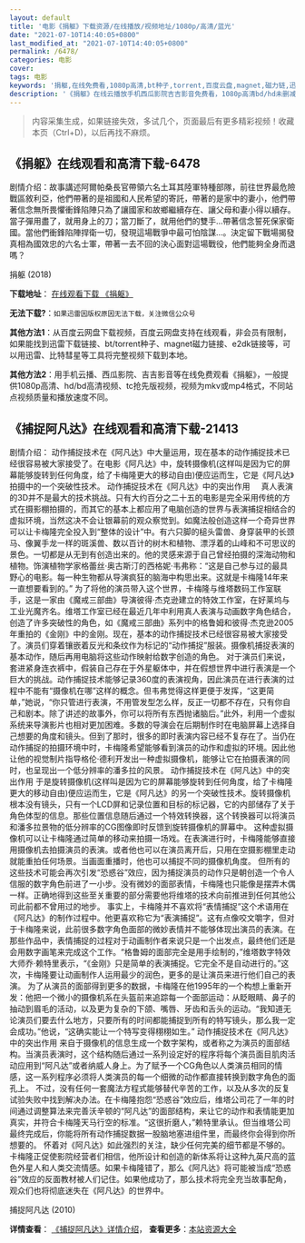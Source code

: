 ```yaml
---
layout: default
title: '电影《捐躯》下载资源/在线播放/视频地址/1080p/高清/蓝光'
date: "2021-07-10T14:40:05+0800"
last_modified_at: "2021-07-10T14:40:05+0800"
permalink: /6478/
categories: 电影
cover:
tags: 电影
keywords: '捐躯,在线免费看,1080p高清,bt种子,torrent,百度云盘,magnet,磁力链,迅雷下载资源'
description: '《捐躯》在线云播放手机西瓜影院吉吉影音免费看，1080p高清bd/hd未删减完整版和tc抢先枪版，mkv/mp4格式，附带bt/torrent种子、magnet/磁力链、百度云盘、网盘资源迅雷下载链接'
---
```


>内容采集生成，如果链接失效，多试几个，页面最后有更多精彩视频！收藏本页（Ctrl+D)，以后再找不麻烦。


## 《捐躯》在线观看和高清下载-6478

剧情介绍：故事講述阿爾帕桑長官帶領六名土耳其陸軍特種部隊，前往世界最危險戰區敘利亞，他們帶著的是祖國和人民希望的寄託，帶著的是家中的妻小，他們帶著信念無所畏懼衝鋒陷陣只為了讓國家和故鄉繼續存在、讓父母和妻小得以續存。當子彈用盡了，就用身上的刀；當刀斷了，就用他們的雙手…帶著信念誓死保家衛國。當他們衝鋒陷陣捍衛一切，發現這場戰爭中最可怕陰謀…。決定留下戰場揭發真相為國效忠的六名士軍，帶著一去不回的決心面對這場戰役，他們能夠全身而退嗎？


捐躯 (2018)

**下载地址**： [在线观看下载 《捐躯》](https://www.btbtdy.me/btdy/dy14874.html) 


**无法下载?**：`如果迅雷因版权原因无法下载，关注微信公众号 `

**其他方法1**：从百度云网盘下载视频，百度云网盘支持在线观看，非会员有限制，如果能找到迅雷下载链接、bt/torrent种子、magnet磁力链接、e2dk链接等，可以用迅雷、比特彗星等工具将完整视频下载到本地。

**其他方法2**：用手机云播、西瓜影院、吉吉影音等在线免费观看《捐躯》，一般提供1080p高清、hd/bd高清视频、tc抢先版视频，视频为mkv或mp4格式，不同站点视频质量和播放速度不同。


## 《捕捉阿凡达》在线观看和高清下载-21413

剧情介绍： 动作捕捉技术在《阿凡达》中大量运用，现在基本的动作捕捉技术已经很容易被大家接受了。在电影《阿凡达》中，旋转摄像机(这样叫是因为它的屏幕能够旋转到任何角度，给了卡梅隆更大的移动自由)便应运而生，它是《阿凡达》拍摄中的一个突破性技术。 动作捕捉技术在《阿凡达》中的突出作用     真人表演的3D并不是最大的技术挑战。只有大约百分之二十五的电影是完全采用传统的方式在摄影棚拍摄的，而其它的基本上都应用了电脑创造的世界与表演捕捉相结合的虚拟环境，当然这决不会让银幕前的观众察觉到。如魔法般创造这样一个奇异世界可以让卡梅隆完全投入到“整体的设计”中。有六只脚的槌头雷兽、身穿装甲的长颈马、像翼手龙一样的斑溪兽、数以百计的树木和植物、漂浮着的山峰和不可思议的景色。一切都是从无到有创造出来的。他的灵感来源于自己曾经拍摄的深海动物和植物。饰演植物学家格蕾丝·奥古斯汀的西格妮·韦弗称：“这是自己参与过的最具野心的电影。每一种生物都从导演疯狂的脑海中构思出来。这就是卡梅隆14年来一直想要看到的。” 为了将他的演员带入这个世界，卡梅隆与维塔数码工作室联手，这是一家由《魔戒三部曲》导演彼得·杰克逊建立的特效工作室，在好莱坞与工业光魔齐名。维塔工作室已经在最近几年中利用真人表演与动画数字角色结合，创造了许多突破性的角色，如《魔戒三部曲》系列中的格鲁姆和彼得·杰克逊2005年重拍的《金刚》中的金刚。现在，基本的动作捕捉技术已经很容易被大家接受了。演员们穿着镶嵌着反光和条纹作为标记的“动作捕捉”服装。摄像机捕捉表演的基本动作，随后再用电脑将这些动作映射给数字创造的角色。 对于演员们来说，套进紧身连衣裤中，假装自己存在于外星躯体中，并在假想世界中进行表演是一个巨大的挑战。动作捕捉技术能够记录360度的表演视角，因此演员在进行表演的过程中不能有“摄像机在哪”这样的概念。但韦弗觉得这样更便于发挥，“这更简单，”她说，“你只管进行表演，不用管发型怎么样，反正一切都不存在，只有你自己和剧本。除了讲述的故事外，你可以将所有东西抛诸脑后。”此外，利用一个虚拟系统来导演影片也相对更加困难。多数的导演会在后期制作时在电脑屏幕上选择自己想要的角度和镜头。但到了那时，很多的即时表演内容已经不复存在了。当仍在动作捕捉的拍摄环境中时，卡梅隆希望能够看到演员的动作和虚拟的环境。因此他让他的视觉制片指导格伦·德利开发出一种虚拟摄像机，能够让它在拍摄表演的同时，也呈现出一个低分辨率的潘多拉的风景。 动作捕捉技术在《阿凡达》中的突出作用 于是旋转摄像机(这样叫是因为它的屏幕能够旋转到任何角度，给了卡梅隆更大的移动自由)便应运而生，它是《阿凡达》的另一个突破性技术。旋转摄像机根本没有镜头，只有一个LCD屏和记录位置和目标的标记器，它的内部储存了关于角色体型的信息。那些位置信息随后通过一个特效转换器，这个转换器可以将演员和潘多拉景物的低分辨率的CG图像即时反馈到旋转摄像机的屏幕中。 这种虚拟摄像机可以让卡梅隆通过简单的移动来拍摄一场戏。在表演进行时，卡梅隆能够直接用摄像机去拍摄演员的表演。或者他也可以在演员离开后，只用在空摄影棚里走动就能重拍任何场景。当画面重播时，他也可以捕捉不同的摄像机角度。 但所有的这些技术可能会再次引发“恐惑谷”效应，因为捕捉演员的动作只是朝创造一个令人信服的数字角色前进了一小步。没有微妙的面部表情，卡梅隆也只能像是摆弄木偶一样。正确地得到这些至关重要的部分需要他将维塔的技术向前推进到任何其他公司此前都不曾用过的地步。 事实上，卡梅隆并不喜欢将“表情捕捉”这个术语用在《阿凡达》的制作过程中。他更喜欢称它为“表演捕捉”。这有点像咬文嚼字，但对于卡梅隆来说，此前很多数字角色面部的微妙表情并不能够体现出演员的表演。在那些作品中，表情捕捉的过程对于动画制作者来说只是一个出发点，最终他们还是会用数字画笔来完成这个工作。“格鲁姆的面部完全是用手绘制的，”维塔数字特效大师乔·赖特里表示，“《金刚》只是简单的表演捕捉。它完全不是自动进行的。”这次，卡梅隆要让动画制作人运用最少的润色，更多的是让演员来进行他们自己的表演。 为了从演员的面部得到更多的数据，卡梅隆在他1995年的一个构想上重新开发：他把一个微小的摄像机系在头盔前来追踪每一个面部运动：从眨眼睛、鼻子的抽动到眉毛的活动，以及更为复杂的下颌、嘴唇、牙齿和舌头的运动。“我知道无论演员们要去什么地方，只要所有的时间都能捕捉到所有的特写镜头，那么我一定会成功。”他说，“这确实能让一个特写变得栩栩如生。” 动作捕捉技术在《阿凡达》中的突出作用 来自于摄像机的信息生成一个数字架构，或者称之为演员的面部结构。当演员表演时，这个结构随后通过一系列设定好的程序将每个演员面目肌肉活动应用到“阿凡达”或者纳威人身上。为了赋予一个CG角色以人类演员相同的情感，这一系列程序必须将人类演员的每一个细微的动作都直接转换到数字角色的面孔上。 不过，没有任何一套魔法方程式能够替代辛苦的工作，以及从多次的反复试验失败中找到解决办法。在卡梅隆抱怨“恐惑谷”效应后，维塔公司花了一年的时间通过调整算法来完善沃辛顿的“阿凡达”的面部结构，来让它的动作和表情能更加真实，并符合卡梅隆天马行空的标准。“这很折磨人，”赖特里承认。但当维塔公司最终完成后，你能将所有动作捕捉数据一股脑地塞进组件里，而最终你会得到你所想要的。 怀着对《阿凡达》如此强烈的关注，缺少任何完美的细节都是不够的。卡梅隆正促使影院经营者们相信，他所设计和创造的新体系将让这种九英尺高的蓝色外星人和人类交流情感。如果卡梅隆错了，那么《阿凡达》将可能被当成“恐惑谷”效应的反面教材被人们记住。如果他成功了，那么技术将完全充当故事配角，观众们也将彻底迷失在《阿凡达》的世界中。


捕捉阿凡达 (2010)

**详情查看**： [《捕捉阿凡达》详情介绍](/movie/21413/)， **查看更多**：[本站资源大全](/movie/t/all/)


